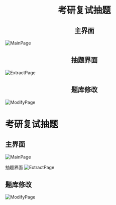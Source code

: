 <div style="text-align: center;">
  <h1>考研复试抽题</h1>
</div>

<div style="text-align: center;">
  <h2>主界面</h2>
</div>

![MainPage](https://github.com/user-attachments/assets/94fc38cc-85c2-4455-b613-123d5ce36dd6)

<div style="text-align: center;">
  <h2>抽题界面</h2>
</div>

![ExtractPage](https://github.com/user-attachments/assets/3f0e4556-dcbc-47e5-a86d-1d74a5672d30)

<div style="text-align: center;">
  <h2>题库修改</h2>
</div>

![ModifyPage](https://github.com/user-attachments/assets/a12638b1-f3ad-4d1d-af50-d6a19dedb046)

# 考研复试抽题

## 主界面
![MainPage](https://github.com/user-attachments/assets/94fc38cc-85c2-4455-b613-123d5ce36dd6)

抽题界面
![ExtractPage](https://github.com/user-attachments/assets/3f0e4556-dcbc-47e5-a86d-1d74a5672d30)

## 题库修改
![ModifyPage](https://github.com/user-attachments/assets/a12638b1-f3ad-4d1d-af50-d6a19dedb046)
